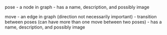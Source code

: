 
pose
	- a node in graph
	- has a name, description, and possibly image

move
	- an edge in graph (direction not necessarily important)
	- transition between poses (can have more than one move between two poses)
	- has a name, description, and possibly image

